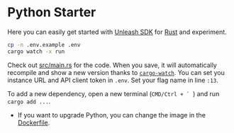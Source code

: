 # Python Starter

Here you can easily get started with [Unleash SDK](https://github.com/Unleash/unleash-client-rust) for [Rust](https://www.rust-lang.org/) and experiment.

```sh
cp -n .env.example .env
cargo watch -x run
```

Check out [src/main.rs](./src/main.rs) for the code.
When you save, it will automatically recompile and show a new version thanks to [`cargo-watch`](https://crates.io/crates/cargo-watch).
You can set you instance URL and API client token in `.env`.
Set your flag name in line `:13`.

To add a new dependency, open a new terminal (```CMD/Ctrl + ` ```) and run `cargo add ...`.


- If you want to upgrade Python, you can change the image in the [Dockerfile](./.devcontainer/Dockerfile).
